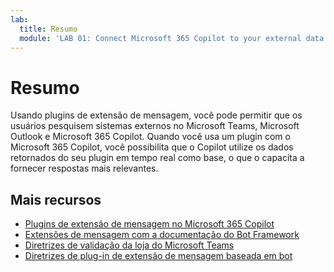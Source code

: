 ```yaml
---
lab:
  title: Resumo
  module: 'LAB 01: Connect Microsoft 365 Copilot to your external data in real-time with message extension plugins built with .NET and Visual Studio'
---
```


# Resumo

Usando plugins de extensão de mensagem, você pode permitir que os usuários pesquisem sistemas externos no Microsoft Teams, Microsoft Outlook e Microsoft 365 Copilot. Quando você usa um plugin com o Microsoft 365 Copilot, você possibilita que o Copilot utilize os dados retornados do seu plugin em tempo real como base, o que o capacita a fornecer respostas mais relevantes.

## Mais recursos

- [Plugins de extensão de mensagem no Microsoft 365 Copilot](/microsoft-365-copilot/extensibility/overview-message-extension-bot)
- [Extensões de mensagem com a documentação do Bot Framework](/microsoftteams/platform/messaging-extensions/build-bot-based-message-extension?tabs=search-commands)
- [Diretrizes de validação da loja do Microsoft Teams](/microsoftteams/platform/concepts/deploy-and-publish/appsource/prepare/teams-store-validation-guidelines#teams-apps-extensible-as-plugin-for-microsoft-copilot-for-microsoft-365)
- [Diretrizes de plug-in de extensão de mensagem baseada em bot](/microsoftteams/platform/messaging-extensions/high-quality-message-extension?tabs=tasks)
